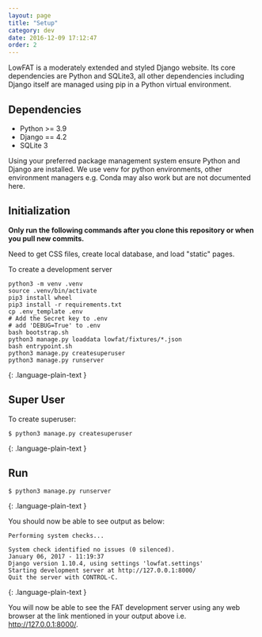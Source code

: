 ```yaml
---
layout: page
title: "Setup"
category: dev
date: 2016-12-09 17:12:47
order: 2
---
```


LowFAT is a moderately extended and styled Django website. Its core dependencies are Python and SQLite3, all other 
dependencies including Django itself are managed using pip in a Python virtual environment.

## Dependencies

- Python >= 3.9
- Django == 4.2 
- SQLite 3

Using your preferred package management system ensure Python and Django are installed. We use venv for python 
environments, other environment managers e.g. Conda may also work but are not documented here.

## Initialization

**Only run the following commands after you clone this repository
or when you pull new commits.**

Need to get CSS files, create local database, and load "static" pages.

To create a development server
~~~
python3 -m venv .venv
source .venv/bin/activate
pip3 install wheel
pip3 install -r requirements.txt
cp .env_template .env
# Add the Secret key to .env
# add 'DEBUG=True' to .env
bash bootstrap.sh
python3 manage.py loaddata lowfat/fixtures/*.json
bash entrypoint.sh
python3 manage.py createsuperuser
python3 manage.py runserver
~~~
{: .language-plain-text }

## Super User

To create superuser:

~~~
$ python3 manage.py createsuperuser
~~~
{: .language-plain-text }

## Run

~~~
$ python3 manage.py runserver
~~~
{: .language-plain-text }

You should now be able to see output as below:
  
~~~
Performing system checks...

System check identified no issues (0 silenced).
January 06, 2017 - 11:19:37
Django version 1.10.4, using settings 'lowfat.settings'
Starting development server at http://127.0.0.1:8000/
Quit the server with CONTROL-C.
~~~
{: .language-plain-text }

You will now be able to see the FAT development server using any web browser at the link mentioned in your output above 
i.e. http://127.0.0.1:8000/.
